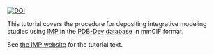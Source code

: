 [![DOI](https://zenodo.org/badge/DOI/10.5281/zenodo.2598760.svg)](https://doi.org/10.5281/zenodo.2598760)

This tutorial covers the procedure for depositing integrative modeling
studies using [IMP](https://integrativemodeling.org/)
in the [PDB-Dev database](https://pdb-dev.wwpdb.org/) in mmCIF format.

See [the IMP website](https://integrativemodeling.org/tutorials/deposition/)
for the tutorial text.
